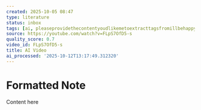 ```yaml
---
created: 2025-10-05 08:47
type: literature
status: inbox
tags: [ai, pleaseprovidethecontentyoudlikemetoextracttagsfromillbehappytohelp, transformation]
source: https://youtube.com/watch?v=FLpS7OfD5-s
quality_score: 0.7
video_id: FLpS7OfD5-s
title: AI Video
ai_processed: '2025-10-12T13:17:49.312320'
---
```


# Formatted Note

Content here